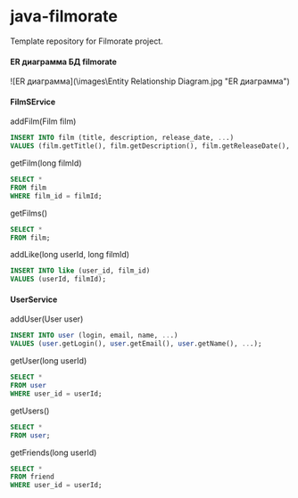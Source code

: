 # java-filmorate
Template repository for Filmorate project.

#### ER диаграмма БД filmorate

![ER диаграмма](\images\Entity Relationship Diagram.jpg "ER диаграмма")
#### FilmSErvice

addFilm(Film film)

```sql
INSERT INTO film (title, description, release_date, ...)
VALUES (film.getTitle(), film.getDescription(), film.getReleaseDate(), ...);
```

getFilm(long filmId)

```sql
SELECT *
FROM film
WHERE film_id = filmId;
```

getFilms()

```sql
SELECT *
FROM film;
```

addLike(long userId, long filmId)

```sql
INSERT INTO like (user_id, film_id)
VALUES (userId, filmId);
```

#### UserService

addUser(User user)

```sql
INSERT INTO user (login, email, name, ...)
VALUES (user.getLogin(), user.getEmail(), user.getName(), ...);
```

getUser(long userId)

```sql
SELECT *
FROM user
WHERE user_id = userId;
```

getUsers()

```sql
SELECT *
FROM user;
```

getFriends(long userId)

```sql
SELECT *
FROM friend
WHERE user_id = userId;
```